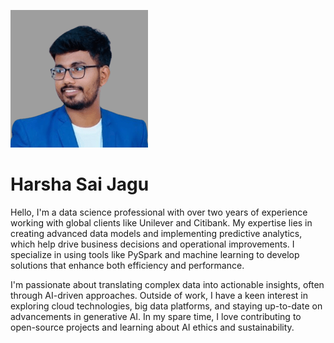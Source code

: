 ![Alt text](harshasaijagu-image.jpg)

# Harsha Sai Jagu

Hello, I'm a data science professional with over two years of experience working with global clients like Unilever and Citibank. My expertise lies in creating advanced data models and implementing predictive analytics, which help drive business decisions and operational improvements. I specialize in using tools like PySpark and machine learning to develop solutions that enhance both efficiency and performance.

I'm passionate about translating complex data into actionable insights, often through AI-driven approaches. Outside of work, I have a keen interest in exploring cloud technologies, big data platforms, and staying up-to-date on advancements in generative AI. In my spare time, I love contributing to open-source projects and learning about AI ethics and sustainability.